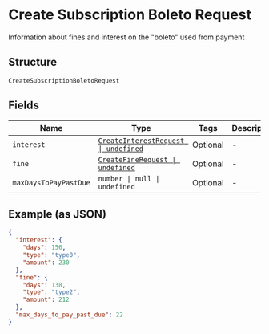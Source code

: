 
# Create Subscription Boleto Request

Information about fines and interest on the "boleto" used from payment

## Structure

`CreateSubscriptionBoletoRequest`

## Fields

| Name | Type | Tags | Description |
|  --- | --- | --- | --- |
| `interest` | [`CreateInterestRequest \| undefined`](../../doc/models/create-interest-request.md) | Optional | - |
| `fine` | [`CreateFineRequest \| undefined`](../../doc/models/create-fine-request.md) | Optional | - |
| `maxDaysToPayPastDue` | `number \| null \| undefined` | Optional | - |

## Example (as JSON)

```json
{
  "interest": {
    "days": 156,
    "type": "type0",
    "amount": 230
  },
  "fine": {
    "days": 138,
    "type": "type2",
    "amount": 212
  },
  "max_days_to_pay_past_due": 22
}
```

